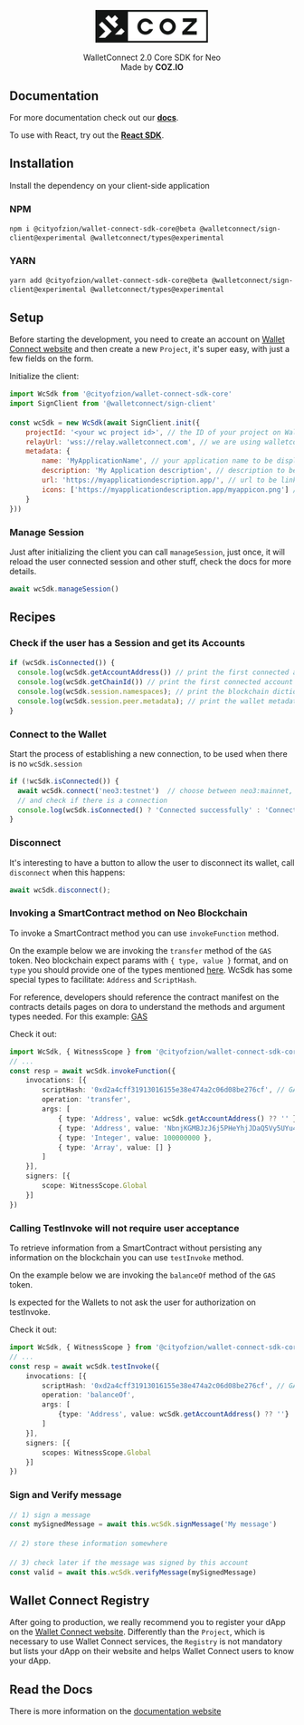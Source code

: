<p align="center">
  <img
    src="https://raw.githubusercontent.com/CityOfZion/wallet-connect-sdk/develop/.github/resources/images/coz.png"
    width="200px;">
</p>

<p align="center">
  WalletConnect 2.0 Core SDK for Neo
  <br/> Made by <b>COZ.IO</b>
</p>

## Documentation
For more documentation check out our [**docs**](https://neon.coz.io/wksdk/core/index.html).

To use with React, try out the [**React SDK**](https://www.npmjs.com/package/@cityofzion/wallet-connect-sdk-react).


## Installation
Install the dependency on your client-side application
### NPM
```
npm i @cityofzion/wallet-connect-sdk-core@beta @walletconnect/sign-client@experimental @walletconnect/types@experimental
```
### YARN
```
yarn add @cityofzion/wallet-connect-sdk-core@beta @walletconnect/sign-client@experimental @walletconnect/types@experimental
```

## Setup
Before starting the development, you need to create an account on [Wallet Connect website](https://walletconnect.com/)
and then create a new `Project`, it's super easy, with just a few fields on the form.

Initialize the client:
```js
import WcSdk from '@cityofzion/wallet-connect-sdk-core'
import SignClient from '@walletconnect/sign-client'

const wcSdk = new WcSdk(await SignClient.init({
    projectId: '<your wc project id>', // the ID of your project on Wallet Connect website
    relayUrl: 'wss://relay.walletconnect.com', // we are using walletconnect's official relay server
    metadata: {
        name: 'MyApplicationName', // your application name to be displayed on the wallet
        description: 'My Application description', // description to be shown on the wallet
        url: 'https://myapplicationdescription.app/', // url to be linked on the wallet
        icons: ['https://myapplicationdescription.app/myappicon.png'] // icon to be shown on the wallet
    }
}))
```
### Manage Session
Just after initializing the client you can call `manageSession`, just once, it will reload the user connected session and other stuff, check the docs for more details.
```js
await wcSdk.manageSession()
```

## Recipes

### Check if the user has a Session and get its Accounts

```js
if (wcSdk.isConnected()) {
  console.log(wcSdk.getAccountAddress()) // print the first connected account address
  console.log(wcSdk.getChainId()) // print the first connected account chain info
  console.log(wcSdk.session.namespaces); // print the blockchain dictionary with methods, accounts and events
  console.log(wcSdk.session.peer.metadata); // print the wallet metadata
}
```

### Connect to the Wallet
Start the process of establishing a new connection, to be used when there is no `wcSdk.session`
```js
if (!wcSdk.isConnected()) {
  await wcSdk.connect('neo3:testnet')  // choose between neo3:mainnet, neo3:testnet or neo3:private
  // and check if there is a connection
  console.log(wcSdk.isConnected() ? 'Connected successfully' : 'Connection refused')
}
```

### Disconnect
It's interesting to have a button to allow the user to disconnect its wallet, call `disconnect` when this happens:
```js
await wcSdk.disconnect();
```

### Invoking a SmartContract method on Neo Blockchain
To invoke a SmartContract method you can use `invokeFunction` method.

On the example below we are invoking the `transfer` method of the `GAS` token. Neo blockchain expect params with
`{ type, value }` format, and on `type` you should provide one of the types mentioned
[here](https://neon.coz.io/wksdk/core/interfaces/Argument.html).
WcSdk has some special types to facilitate: `Address` and `ScriptHash`.

For reference, developers should reference
the contract manifest on the contracts details pages on dora to understand the methods and argument types needed.
For this example: [GAS](https://dora.coz.io/contract/neo3/mainnet/0xd2a4cff31913016155e38e474a2c06d08be276cf)

Check it out:
```ts
import WcSdk, { WitnessScope } from '@cityofzion/wallet-connect-sdk-core'
// ...
const resp = await wcSdk.invokeFunction({
    invocations: [{
        scriptHash: '0xd2a4cff31913016155e38e474a2c06d08be276cf', // GAS token
        operation: 'transfer',
        args: [
            { type: 'Address', value: wcSdk.getAccountAddress() ?? '' },
            { type: 'Address', value: 'NbnjKGMBJzJ6j5PHeYhjJDaQ5Vy5UYu4Fv' },
            { type: 'Integer', value: 100000000 },
            { type: 'Array', value: [] }
        ]
    }],
    signers: [{
        scope: WitnessScope.Global
    }]
})
```

### Calling TestInvoke will not require user acceptance
To retrieve information from a SmartContract without persisting any information on the blockchain you can use `testInvoke` method.

On the example below we are invoking the `balanceOf` method of the `GAS` token.

Is expected for the Wallets to not ask the user for authorization on testInvoke.

Check it out:
```ts
import WcSdk, { WitnessScope } from '@cityofzion/wallet-connect-sdk-core'
// ...
const resp = await wcSdk.testInvoke({
    invocations: [{
        scriptHash: '0xd2a4cff31913016155e38e474a2c06d08be276cf', // GAS token
        operation: 'balanceOf',
        args: [
            {type: 'Address', value: wcSdk.getAccountAddress() ?? ''}
        ]
    }],
    signers: [{
        scopes: WitnessScope.Global
    }]
})

```

### Sign and Verify message
```ts
// 1) sign a message
const mySignedMessage = await this.wcSdk.signMessage('My message')

// 2) store these information somewhere

// 3) check later if the message was signed by this account
const valid = await this.wcSdk.verifyMessage(mySignedMessage)
```

## Wallet Connect Registry
After going to production, we really recommend you to register your dApp on the [Wallet Connect website](https://walletconnect.com/).
Differently than the `Project`, which is necessary to use Wallet Connect services, the `Registry` is not mandatory but
lists your dApp on their website and helps Wallet Connect users to know your dApp.

## Read the Docs
There is more information on the [documentation website](https://neon.coz.io/wksdk/core/modules.html)

